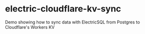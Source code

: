 # electric-cloudflare-kv-sync
Demo showing how to sync data with ElectricSQL from Postgres to Cloudflare's Workers KV

